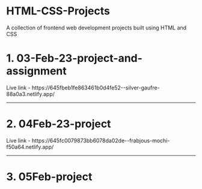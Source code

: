 # HTML-CSS-Projects
A collection of frontend web development projects built using HTML and CSS

<h1>1. 03-Feb-23-project-and-assignment</h1>
   Live link - https://645fbeb1fe863461b0d4fe52--silver-gaufre-88a0a3.netlify.app/
<hr />
<h1>2. 04Feb-23-project</h1>
   Live link - https://645fc0079873bb6078da02de--frabjous-mochi-f50a64.netlify.app/
<hr />
<h1>3. 05Feb-project</h1>
